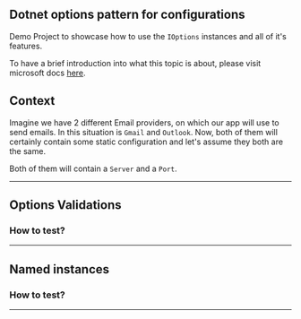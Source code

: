 ## Dotnet options pattern for configurations
Demo Project to showcase how to use the `IOptions` instances and all of it's features.

To have a brief introduction into what this topic is about, please visit microsoft docs [here](https://docs.microsoft.com/en-us/aspnet/core/fundamentals/configuration/options).

## Context
Imagine we have 2 different Email providers, on which our app will use to send emails. In this situation is `Gmail` and `Outlook`.
Now, both of them will certainly contain some static configuration and let's assume they both are the same.

Both of them will contain a `Server` and a `Port`.

---

## Options Validations


### How to test?

---

## Named instances

### How to test?

---